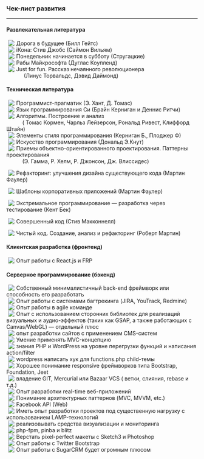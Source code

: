<h3>Чек-лист развития</h3>
<hr>

<h4> Развлекательная литература </h4>
<img src="https://habrastorage.org/files/af5/b7d/024/af5b7d0247ab4d4ab965e2b61839a5c3.png" align="left" hspace="5"/>
Дорога в будущее (Билл Гейтс) <br>

<img src="https://habrastorage.org/files/af5/b7d/024/af5b7d0247ab4d4ab965e2b61839a5c3.png" align="left" hspace="5"/>
iКона: Стив Джобс (Саймон Вильям) <br>

<img src="https://habrastorage.org/files/af5/b7d/024/af5b7d0247ab4d4ab965e2b61839a5c3.png" align="left" hspace="5"/>
Понедельник начинается в субботу (Стругацкие) <br>

<img src="https://habrastorage.org/files/af5/b7d/024/af5b7d0247ab4d4ab965e2b61839a5c3.png" align="left" hspace="5"/>
Рабы Майкрософта (Дуглас Коупленд) <br>

<img src="https://habrastorage.org/files/6bb/418/aa0/6bb418aa03a04d889dd2eb925d844deb.png" align="left" hspace="5"/>
Just for fun. Рассказ нечаянного революционера <br>
&emsp;&emsp;&emsp; (Линус Торвальдс, Дэвид Даймонд) <br>

<h4> Техническая литература </h4>
<img src="https://habrastorage.org/files/af5/b7d/024/af5b7d0247ab4d4ab965e2b61839a5c3.png" align="left" hspace="5"/>
Программист-прагматик (Э. Хант, Д. Томас) <br>

<img src="https://habrastorage.org/files/af5/b7d/024/af5b7d0247ab4d4ab965e2b61839a5c3.png" align="left" hspace="5"/>
Язык программирования Си (Брайн Керниган и Деннис Ритчи) <br>

<img src="https://habrastorage.org/files/af5/b7d/024/af5b7d0247ab4d4ab965e2b61839a5c3.png" align="left" hspace="5"/>
Алгоритмы. Построение и анализ <br> 
&emsp;&emsp;&emsp;( Томас Кормен, Чарльз Лейзерсон, Рональд Ривест, Клиффорд Штайн) <br>

<img src="https://habrastorage.org/files/af5/b7d/024/af5b7d0247ab4d4ab965e2b61839a5c3.png" align="left" hspace="5"/>
Элементы стиля программирования (Керниган Б., Плоджер Ф) <br>

<img src="https://habrastorage.org/files/af5/b7d/024/af5b7d0247ab4d4ab965e2b61839a5c3.png" align="left" hspace="5"/>
Искусство программирования (Дональд Э.Кнут) <br>

<img src="https://habrastorage.org/files/af5/b7d/024/af5b7d0247ab4d4ab965e2b61839a5c3.png" align="left" hspace="5"/>
Приемы объектно-ориентированного проектирования. Паттерны проектирования <br>
&emsp;&emsp;&emsp;(Э. Гамма, Р. Хелм, Р. Джонсон, Дж. Влиссидес) <br>

<img src="https://habrastorage.org/files/af5/b7d/024/af5b7d0247ab4d4ab965e2b61839a5c3.png" align="left" hspace="5"/> Рефакторинг: улучшения дизайна существующего кода (Мартин Фаулер) <br>

<img src="https://habrastorage.org/files/af5/b7d/024/af5b7d0247ab4d4ab965e2b61839a5c3.png" align="left" hspace="5"/> Шаблоны корпоративных приложений (Мартин Фаулер) <br>

<img src="https://habrastorage.org/files/af5/b7d/024/af5b7d0247ab4d4ab965e2b61839a5c3.png" align="left" hspace="5"/> Экстремальное программирование — разработка через тестирование (Кент Бек) <br>

<img src="https://habrastorage.org/files/af5/b7d/024/af5b7d0247ab4d4ab965e2b61839a5c3.png" align="left" hspace="5"/> Совершенный код (Стив Макконнелл) <br>

<img src="https://habrastorage.org/files/af5/b7d/024/af5b7d0247ab4d4ab965e2b61839a5c3.png" align="left" hspace="5"/> Чистый код. Создание, анализ и рефакторинг (Роберт Мартин) <br>

<h4> Клиентская разработка (фронтенд) </h4>

<img src="https://habrastorage.org/files/af5/b7d/024/af5b7d0247ab4d4ab965e2b61839a5c3.png" align="left" hspace="5"/>
Опыт работы с React.js и FRP <br>

<h4> Серверное программирование (бэкенд) </h4>

<img src="https://habrastorage.org/files/6bb/418/aa0/6bb418aa03a04d889dd2eb925d844deb.png" align="left" hspace="5"/>
Собственный минималистичный back-end фреймворк или способность его разработать <br>
 
<!-- -->
<img src="https://habrastorage.org/files/af5/b7d/024/af5b7d0247ab4d4ab965e2b61839a5c3.png" align="left" hspace="5"/>
Опыт работы с системами багтрекинга (JIRA, YouTrack, Redmine)<br>

<img src="https://habrastorage.org/files/af5/b7d/024/af5b7d0247ab4d4ab965e2b61839a5c3.png" align="left" hspace="5"/>
Опыт работы в agile команде <br>

<img src="https://habrastorage.org/files/af5/b7d/024/af5b7d0247ab4d4ab965e2b61839a5c3.png" align="left" hspace="5"/>
Опыт с использованием сторонних библиотек для реализаций визуальных и аудио-эффектов (таких как GSAP, а также работающих с Canvas/WebGL) — отдельный плюс <br>

<img src="https://habrastorage.org/files/af5/b7d/024/af5b7d0247ab4d4ab965e2b61839a5c3.png" align="left" hspace="5"/>
опыт разработки сайтов с применением CMS-систем <br>

<img src="https://habrastorage.org/files/af5/b7d/024/af5b7d0247ab4d4ab965e2b61839a5c3.png" align="left" hspace="5"/>
Умение применять MVC-концепцию <br>

<img src="https://habrastorage.org/files/af5/b7d/024/af5b7d0247ab4d4ab965e2b61839a5c3.png" align="left" hspace="5"/>
знания PHP и WordPress на уровне перегрузки функций и написания action/filter <br>

<img src="https://habrastorage.org/files/af5/b7d/024/af5b7d0247ab4d4ab965e2b61839a5c3.png" align="left" hspace="5"/>
wordpress написать хук для functions.php child-темы <br>

<img src="https://habrastorage.org/files/af5/b7d/024/af5b7d0247ab4d4ab965e2b61839a5c3.png" align="left" hspace="5"/>
Хорошее понимание responsive фреймворков типа Bootstrap, Foundation, Jeet<br>

<img src="https://habrastorage.org/files/af5/b7d/024/af5b7d0247ab4d4ab965e2b61839a5c3.png" align="left" hspace="5"/>
владение GIT, Mercurial или Bazaar VCS ( ветки, слияния, rebase и т.д.)<br>

<img src="https://habrastorage.org/files/af5/b7d/024/af5b7d0247ab4d4ab965e2b61839a5c3.png" align="left" hspace="5"/>
Опыт разработки real-time веб-приложений <br>

<img src="https://habrastorage.org/files/af5/b7d/024/af5b7d0247ab4d4ab965e2b61839a5c3.png" align="left" hspace="5"/>
Понимание архитектурных паттернов (MVC, MVVM, etc.) <br>

<img src="https://habrastorage.org/files/af5/b7d/024/af5b7d0247ab4d4ab965e2b61839a5c3.png" align="left" hspace="5"/>
Facebook API (Web) <br>

<img src="https://habrastorage.org/files/af5/b7d/024/af5b7d0247ab4d4ab965e2b61839a5c3.png" align="left" hspace="5"/>
Иметь опыт разработки проектов под существенную нагрузку с использованием LAMP-технологий <br>

<img src="https://habrastorage.org/files/af5/b7d/024/af5b7d0247ab4d4ab965e2b61839a5c3.png" align="left" hspace="5"/>
реализовывать средства визуализации и мониторинга <br>

<img src="https://habrastorage.org/files/af5/b7d/024/af5b7d0247ab4d4ab965e2b61839a5c3.png" align="left" hspace="5"/>
php-fpm, pinba и blitz <br>

<img src="https://habrastorage.org/files/af5/b7d/024/af5b7d0247ab4d4ab965e2b61839a5c3.png" align="left" hspace="5"/>
Верстать pixel-perfect макеты с Sketch3 и Photoshop <br>

<img src="https://habrastorage.org/files/af5/b7d/024/af5b7d0247ab4d4ab965e2b61839a5c3.png" align="left" hspace="5"/>
Опыт работы с Twitter Bootstrap <br>

<img src="https://habrastorage.org/files/af5/b7d/024/af5b7d0247ab4d4ab965e2b61839a5c3.png" align="left" hspace="5"/>
Опыт работы с SugarCRM будет огромным плюсом <br>


